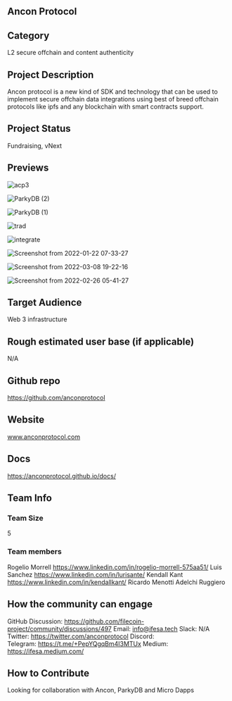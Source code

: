 ## Ancon Protocol <!-- Add your project name here with format "Project Name"-->

## Category 
L2 secure offchain and content authenticity <!--developer tooling, application, wallet, infrastructure, etc-->

## Project Description
Ancon protocol is a new kind of SDK and technology that can be used to implement secure offchain data integrations using best of breed offchain protocols like ipfs and any blockchain with smart contracts support.

<!--Describe your project in a few sentences. -->

## Project Status
Fundraising, vNext <!--brainstorming, fundraising, under development, beta, shipped, etc-->

## Previews
![acp3](https://user-images.githubusercontent.com/1248071/159095856-07b65495-7955-4105-a023-b909c604a348.jpg)

![ParkyDB (2)](https://user-images.githubusercontent.com/1248071/159095884-01383d9b-185c-43a6-aa09-02198d636773.png)

![ParkyDB (1)](https://user-images.githubusercontent.com/1248071/159095887-43dbf684-3b73-48e7-a0ae-060c79390685.png)

![trad](https://user-images.githubusercontent.com/1248071/159095839-42264333-58b2-463f-8a1d-0b4ceea5887a.png)

![integrate](https://user-images.githubusercontent.com/1248071/159095831-1811ffd1-0a84-4eae-91fd-fde96ef082c4.png)

![Screenshot from 2022-01-22 07-33-27](https://user-images.githubusercontent.com/1248071/159095750-8f3f3d03-9ebf-48e4-ba04-366640d033c6.png)

![Screenshot from 2022-03-08 19-22-16](https://user-images.githubusercontent.com/1248071/159095702-35ca6405-29da-482f-8660-1b5ef2895c77.png)

![Screenshot from 2022-02-26 05-41-27](https://user-images.githubusercontent.com/1248071/159095677-4fbbec74-c0d0-4c82-aa0d-1b9d3b9e92c5.png)


## Target Audience

Web 3 infrastructure
<!--Describe who will be your project's users-->

## Rough estimated user base (if applicable)

N/A
<!--How many users do you have right now?-->

## Github repo

https://github.com/anconprotocol
<!--Attach a link to your GitHub repo if it's OSS-->

## Website

www.anconprotocol.com
<!--Link your website if available-->

## Docs

https://anconprotocol.github.io/docs/
<!--Including a link to your project docs!-->

## Team Info


<!-- Introduce your amazing team - how many team members are working on this project and who are they?-->

### Team Size  

5

### Team members  

Rogelio Morrell https://www.linkedin.com/in/rogelio-morrell-575aa51/
Luis Sanchez https://www.linkedin.com/in/lurisante/
Kendall Kant  https://www.linkedin.com/in/kendallkant/
Ricardo Menotti
Adelchi Ruggiero

## How the community can engage
GitHub Discussion: https://github.com/filecoin-project/community/discussions/497
Email:  info@ifesa.tech
Slack:  N/A
Twitter:  https://twitter.com/anconprotocol
Discord:  
Telegram:  https://t.me/+PepYQgqBm4I3MTUx
Medium:  https://ifesa.medium.com/

## How to Contribute
<!--How can the community contribute to your project?-->

Looking for collaboration with Ancon, ParkyDB and Micro Dapps
